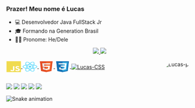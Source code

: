 ### Prazer! Meu nome é Lucas


- 💻 Desenvolvedor Java FullStack Jr
- 🎓 Formando na Generation Brasil
- 🧑🏻 Pronome: He/Dele

<div align="center">
  <a href="https://github.com/LucasIluminado">
  <img height="180em" src="https://github-readme-stats.vercel.app/api?username=lucasiluminado&show_icons=true&theme=tokyonight&include_all_commits=true&count_private=true"/>
  <img height="165em" src="https://github-readme-stats.vercel.app/api/top-langs/?username=lucasiluminado&layout=compact&langs_count=7&theme=tokyonight"/>
</div>
<div style="display: inline_block"><br>
  <img align="center" alt="Lucas-Js" height="30" width="40" src="https://raw.githubusercontent.com/devicons/devicon/master/icons/javascript/javascript-plain.svg">
  <img align="center" alt="Lucas-React" height="30" width="40" src="https://raw.githubusercontent.com/devicons/devicon/master/icons/react/react-original.svg">
  <img align="center" alt="Lucas-HTML" height="30" width="40" src="https://raw.githubusercontent.com/devicons/devicon/master/icons/html5/html5-original.svg">
  <img align="center" alt="Lucas-CSS" height="30" width="40" src="https://raw.githubusercontent.com/devicons/devicon/master/icons/css3/css3-original.svg">
  <img align="center" alt="Lucas-CSS" height="40" width="46" src="https://cdn.jsdelivr.net/gh/devicons/devicon/icons/java/java-original-wordmark.svg">
  <img align="right" alt="Lucas-pic" height="165" style="border-radius:60px;" src="https://i.picasion.com/pic91/82c63dd659fd13ed467753c2d1f17403.gif">
  
  </div>
  
  ##
  
  <div> 
 
  <a href="https://instagram.com/lucas_sousa_k7" target="_blank"><img src="https://img.shields.io/badge/-Instagram-%23E4405F?style=for-the-badge&logo=instagram&logoColor=white" target="_blank"></a>
 	<a href="https://www.twitch.tv/zzlucask7zz" target="_blank"><img src="https://img.shields.io/badge/Twitch-9146FF?style=for-the-badge&logo=twitch&logoColor=white" target="_blank"></a>
 <a href="https://discord.gg/dc3DEJNP" target="_blank"><img src="https://img.shields.io/badge/Discord-7289DA?style=for-the-badge&logo=discord&logoColor=white" target="_blank"></a> 
  <a href = "mailto:lucas1008pleg@gmail.com"><img src="https://img.shields.io/badge/-Gmail-%23333?style=for-the-badge&logo=gmail&logoColor=white" target="_blank"></a>
  <a href="https://www.linkedin.com/in/lucas-bernardino-de-sousa-b8707a1a2/" target="_blank"><img src="https://img.shields.io/badge/-LinkedIn-%230077B5?style=for-the-badge&logo=linkedin&logoColor=white" target="_blank"></a> 
 
  
  ![Snake animation](https://github.com/rafaballerini/lucasiluminado/blob/output/github-contribution-grid-snake.svg)
 
</div>
